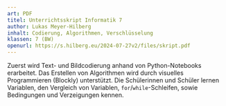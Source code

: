 ```yaml
---
art: PDF
titel: Unterrichtsskript Informatik 7
author: Lukas Meyer-Hilberg
inhalt: Codierung, Algorithmen, Verschlüsselung
klassen: 7 (BW)
openurl: https://s.hilberg.eu/2024-07-27v2/files/skript.pdf
---
```

Zuerst wird Text- und Bildcodierung anhand von Python-Notebooks erarbeitet. Das Erstellen von Algorithmen wird durch visuelles Programmieren (Blockly) unterstützt. Die Schülerinnen und Schüler lernen Variablen, den Vergleich von Variablen, `for`/`while`-Schleifen, sowie Bedingungen und Verzeigungen kennen.